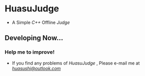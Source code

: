 # HuasuJudge
- A Simple *_C++_* Offline *Judge*
## Developing Now...

### Help me to improve!
- If you find any problems of _*HuasuJudge*_ , Please e-mail me at *_[huasushi@outlook.com](mailto:huasushi@outlook.com)_*
